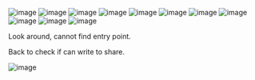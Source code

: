 ![image](https://github.com/user-attachments/assets/aaef55ca-1701-4134-84f0-ae7e2c5694d7)
![image](https://github.com/user-attachments/assets/bacf8f6f-f715-40be-92a2-f17d29b7138f)
![image](https://github.com/user-attachments/assets/b7fe6734-b595-41ef-bec5-01d1cb6f6f0a)
![image](https://github.com/user-attachments/assets/785541b9-3d93-4926-b9e0-01614974c2d1)
![image](https://github.com/user-attachments/assets/e9f4f2ad-11b1-4255-8fb5-54eaeadcbf11)
![image](https://github.com/user-attachments/assets/84239f12-d0f1-4d80-a8a4-cb59e9c6e070)
![image](https://github.com/user-attachments/assets/31b934e2-373d-4f05-89f7-41cb5dae6dbb)
![image](https://github.com/user-attachments/assets/47d1cb0c-8333-4c5a-9fe7-468873f4ab23)
![image](https://github.com/user-attachments/assets/02cfbfbd-9180-46c1-b2b0-4e41d34f82eb)
![image](https://github.com/user-attachments/assets/8bc7d2d3-9dd9-49f6-9c86-0484378ec013)
![image](https://github.com/user-attachments/assets/e7854b98-2cbe-486b-8702-d1e9e324f2ba)

Look around, cannot find entry point.

Back to check if can write to share.


![image](https://github.com/user-attachments/assets/bbc8fe4b-6a46-4a2b-801f-18d286acb5a1)

